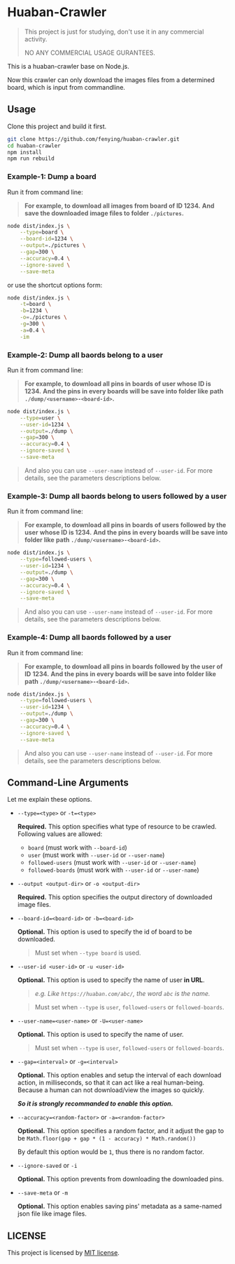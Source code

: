 # Huaban-Crawler

> This project is just for studying, don't use it in any commercial activity.
>
> NO ANY COMMERCIAL USAGE GURANTEES.

This is a huaban-crawler base on Node.js.

Now this crawler can only download the images files from a determined board,
which is input from commandline.

## Usage

Clone this project and build it first.

```sh
git clone https://github.com/fenying/huaban-crawler.git
cd huaban-crawler
npm install
npm run rebuild
```

### Example-1: Dump a board

Run it from command line:

> **For example, to download all images from board of ID 1234.**
> **And save the downloaded image files to folder `./pictures`.**

```sh
node dist/index.js \
    --type=board \
    --board-id=1234 \
    --output=./pictures \
    --gap=300 \
    --accuracy=0.4 \
    --ignore-saved \
    --save-meta
```

or use the shortcut options form:

```sh
node dist/index.js \
    -t=board \
    -b=1234 \
    -o=./pictures \
    -g=300 \
    -a=0.4 \
    -im
```

### Example-2: Dump all baords belong to a user

Run it from command line:

> **For example, to download all pins in boards of user whose ID is 1234.**
> **And the pins in every boards will be save into folder like**
> **path `./dump/<username>-<board-id>`.**

```sh
node dist/index.js \
    --type=user \
    --user-id=1234 \
    --output=./dump \
    --gap=300 \
    --accuracy=0.4 \
    --ignore-saved \
    --save-meta
```

> And also you can use `--user-name` instead of `--user-id`.
> For more details, see the parameters descriptions below.

### Example-3: Dump all baords belong to users followed by a user

Run it from command line:

> **For example, to download all pins in boards of users followed by the user**
> **whose ID is 1234.**
> **And the pins in every boards will be save into folder like**
> **path `./dump/<username>-<board-id>`.**

```sh
node dist/index.js \
    --type=followed-users \
    --user-id=1234 \
    --output=./dump \
    --gap=300 \
    --accuracy=0.4 \
    --ignore-saved \
    --save-meta
```

> And also you can use `--user-name` instead of `--user-id`.
> For more details, see the parameters descriptions below.

### Example-4: Dump all baords followed by a user

Run it from command line:

> **For example, to download all pins in boards followed by the user of ID**
> **1234.**
> **And the pins in every boards will be save into folder like**
> **path `./dump/<username>-<board-id>`.**

```sh
node dist/index.js \
    --type=followed-users \
    --user-id=1234 \
    --output=./dump \
    --gap=300 \
    --accuracy=0.4 \
    --ignore-saved \
    --save-meta
```

> And also you can use `--user-name` instead of `--user-id`.
> For more details, see the parameters descriptions below.

## Command-Line Arguments

Let me explain these options.

-   `--type=<type>` or `-t=<type>`

    **Required.**
    This option specifies what type of resource to be crawled.
    Following values are allowed:

    - `board` (must work with `--board-id`)
    - `user` (must work with `--user-id` or `--user-name`)
    - `followed-users` (must work with `--user-id` or `--user-name`)
    - `followed-boards` (must work with `--user-id` or `--user-name`)

-   `--output <output-dir>` or `-o <output-dir>`

    **Required.**
    This option specifies the output directory of downloaded image files.

-   `--board-id=<board-id>` or `-b=<board-id>`

    **Optional.**
    This option is used to specify the id of board to be downloaded.

    > Must set when `--type board` is used.

-   `--user-id <user-id>` or `-u <user-id>`

    **Optional.**
    This option is used to specify the name of user **in URL**.

    > *e.g. Like `https://huaban.com/abc/`, the word `abc` is the name.*

    > Must set when `--type` is `user`, `followed-users` or `followed-boards`.

-   `--user-name=<user-name>` or `-U=<user-name>`

    **Optional.**
    This option is used to specify the name of user.

    > Must set when `--type` is `user`, `followed-users` or `followed-boards`.

-   `--gap=<interval>` or `-g=<interval>`

    **Optional.**
    This option enables and setup the interval of each download action, in 
    milliseconds, so that it can act like a real human-being. Because a human
    can not download/view the images so quickly.

    ***So it is strongly recommanded to enable this option.***

-   `--accuracy=<random-factor>` or `-a=<random-factor>`

    **Optional.**
    This option specifies a random factor, and it adjust the gap to be
    `Math.floor(gap + gap * (1 - accuracy) * Math.random())`

    By default this option would be `1`, thus there is no random factor.

-   `--ignore-saved` or `-i`

    **Optional.**
    This option prevents from downloading the downloaded pins.

-   `--save-meta` or `-m`

    **Optional.**
    This option enables saving pins' metadata as a same-named json file like
    image files.

## LICENSE

This project is licensed by [MIT license](./LICENSE).
